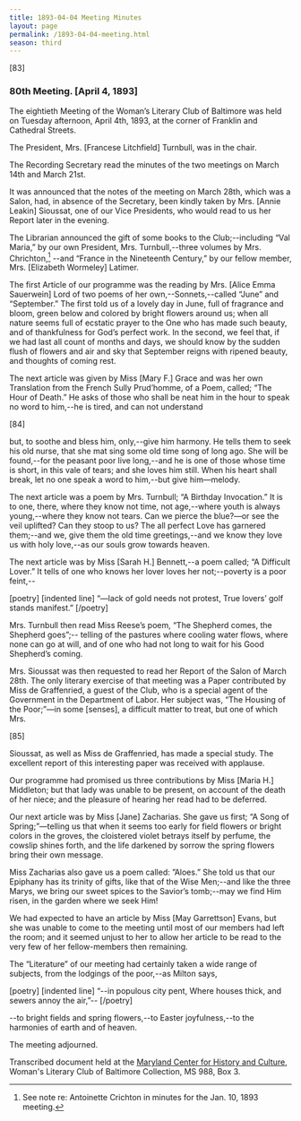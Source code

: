```yaml
---
title: 1893-04-04 Meeting Minutes
layout: page
permalink: /1893-04-04-meeting.html
season: third
---
```

[83]

### 80th Meeting. [April 4, 1893]

The eightieth Meeting of the Woman’s Literary Club of Baltimore was held on Tuesday afternoon, April 4th, 1893, at the corner of Franklin and Cathedral Streets.

The President, Mrs. [Francese Litchfield] Turnbull, was in the chair.

The Recording Secretary read the minutes of the two meetings on March 14th and March 21st.

It was announced that the notes of the meeting on March 28th, which was a Salon, had, in absence of the Secretary, been kindly taken by Mrs. [Annie Leakin] Sioussat, one of our Vice Presidents, who would read to us her Report later in the evening.

The Librarian announced the gift of some books to the Club;--including “Val Maria,” by our own President, Mrs. Turnbull,--three volumes by Mrs. Chrichton,[^Chr] --and “France in the Nineteenth Century,” by our fellow member, Mrs. [Elizabeth Wormeley] Latimer.

[^Chr]: See note re: Antoinette Crichton in minutes for the Jan. 10, 1893 meeting.

The first Article of our programme was the reading by Mrs. [Alice Emma Sauerwein] Lord of two poems of her own,--Sonnets,--called “June” and “September.” The first told us of a lovely day in June, full of fragrance and bloom, green below and colored by bright flowers around us; when all nature seems full of ecstatic prayer to the One who has made such beauty, and of thankfulness for God’s perfect work. In the second, we feel that, if we had last all count of months and days, we should know by the sudden flush of flowers and air and sky that September reigns with ripened beauty, and thoughts of coming rest.

The next article was given by Miss [Mary F.] Grace and was her own Translation from the French Sully Prud’homme, of a Poem, called; “The Hour of Death.” He asks of those who shall be neat him in the hour to speak no word to him,--he is tired, and can not understand

[84]

but, to soothe and bless him, only,--give him harmony. He tells them to seek his old nurse, that she mat sing some old time song of long ago. She will be found,--for the peasant poor live long,--and he is one of those whose time is short, in this vale of tears; and she loves him still. When his heart shall break, let no one speak a word to him,--but give him—melody.

The next article was a poem by Mrs. Turnbull; “A Birthday Invocation.” It is to one, there, where they know not time, not age,--where youth is always young,--where they know not tears. Can we pierce the blue?—or see the veil uplifted? Can they stoop to us? The all perfect Love has garnered them;--and we, give them the old time greetings,--and we know they love us with holy love,--as our souls grow towards heaven.

The next article was by Miss [Sarah H.] Bennett,--a poem called; “A Difficult Lover.” It tells of one who knows her lover loves her not;--poverty is a poor feint,--

[poetry]
[indented line] “—lack of gold needs not protest,
True lovers’ golf stands manifest.”
[/poetry]

Mrs. Turnbull then read Miss Reese’s poem, “The Shepherd comes, the Shepherd goes”;-- telling of the pastures where cooling water flows, where none can go at will, and of one who had not long to wait for his Good Shepherd’s coming.

Mrs. Sioussat was then requested to read her Report of the Salon of March 28th. The only literary exercise of that meeting was a Paper contributed by Miss de Graffenried, a guest of the Club, who is a special agent of the Government in the Department of Labor. Her subject was, “The Housing of the Poor;”—in some [senses], a difficult matter to treat, but one of which Mrs.

[85]

Sioussat, as well as Miss de Graffenried, has made a special study. The excellent report of this interesting paper was received with applause.

Our programme had promised us three contributions by Miss [Maria H.] Middleton; but that lady was unable to be present, on account of the death of her niece; and the pleasure of hearing her read had to be deferred.

Our next article was by Miss [Jane] Zacharias. She gave us first; “A Song of Spring;”—telling us that when it seems too early for field flowers or bright colors in the groves, the cloistered violet betrays itself by perfume, the cowslip shines forth, and the life darkened by sorrow the spring flowers bring their own message.

Miss Zacharias also gave us a poem called: ”Aloes.” She told us that our Epiphany has its trinity of gifts, like that of the Wise Men;--and like the three Marys, we bring our sweet spices to the Savior’s tomb;--may we find Him risen, in the garden where we seek Him!

We had expected to have an article by Miss [May Garrettson] Evans, but she was unable to come to the meeting until most of our members had left the room; and it seemed unjust to her to allow her article to be read to the very few of her fellow-members then remaining.

The “Literature” of our meeting had certainly taken a wide range of subjects, from the lodgings of the poor,--as Milton says,

[poetry]
[indented line] “--in populous city pent,
Where houses thick, and sewers annoy the air,”--
[/poetry]

--to bright fields and spring flowers,--to Easter joyfulness,--to the harmonies of earth and of heaven.

The meeting adjourned.

Transcribed document held at the [Maryland Center for History and Culture](http://mdhs.org/), Woman's Literary Club of Baltimore Collection, MS 988, Box 3. 